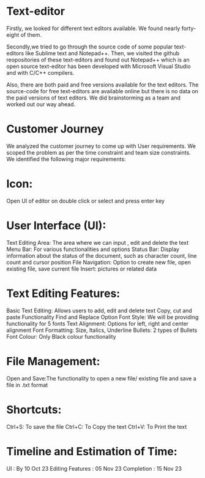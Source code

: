 # Text-editor

Firstly, we looked for different text editors available. We found nearly forty-eight of them.

Secondly,we tried to go through the source code of some popular text-editors like Sublime text and Notepad++.
Then, we visited the github reopositories of these text-editors and found out Notepad++ which is an open source text-editor has been developed with Microsoft Visual Studio and with C/C++ compilers. 

Also, there are both paid and free versions available for the text editors. The source-code for free text-editors are available online but there is no data on the paid versions of text editors.
We did brainstorming as a team and worked out our way ahead.

# Customer Journey

We analyzed the customer journey to come up with User requirements. We scoped the problem as per the time constraint and team size constraints.
We identified the following major requirements:

# Icon: 
Open UI of editor on double click or select and press enter key

# User Interface (UI):
Text Editing Area: The area where we can input , edit and delete the text
Menu Bar: For various functionalities and options
Status Bar: Display information about the status of the document, such as character count, line count and cursor position
File Navigation: Option to create new file, open existing file, save current file
Insert: pictures or related data

# Text Editing Features:
Basic Text Editing: Allows users to add, edit and delete text
Copy, cut and paste Functionality
Find and Replace Option
Font Style: We will be providing functionality for 5 fonts
Text Alignment: Options for left, right and center alignment
Font Formatting: Size, Italics, Underline
Bullets: 2 types of Bullets
Font Colour: Only Black colour functionality 

# File Management:
Open and Save:The functionality to open a new file/ existing file and save a file in .txt format

# Shortcuts:
Ctrl+S: To save the file
Ctrl+C: To Copy the text
Ctrl+V: To Print the text

# Timeline and Estimation of Time:
 UI : By 10 Oct 23
 Editing Features : 05 Nov 23
 Completion : 15 Nov 23

